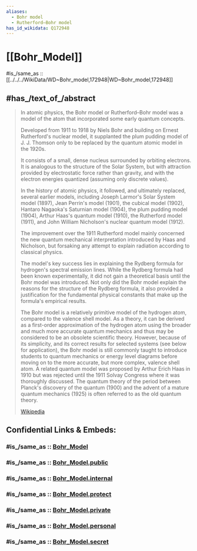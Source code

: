 ```yaml
---
aliases:
  - Bohr model
  - Rutherford–Bohr model
has_id_wikidata: Q172948
---
```


# [[Bohr_Model]] 

#is_/same_as :: [[../../../WikiData/WD~Bohr_model,172948|WD~Bohr_model,172948]] 

## #has_/text_of_/abstract 

> In atomic physics, the Bohr model or Rutherford–Bohr model 
> was a model of the atom that incorporated some early quantum concepts. 
> 
> Developed from 1911 to 1918 by Niels Bohr and building on Ernest Rutherford's nuclear model, 
> it supplanted the plum pudding model of J. J. Thomson 
> only to be replaced by the quantum atomic model in the 1920s. 
> 
> It consists of a small, dense nucleus surrounded by orbiting electrons. 
> It is analogous to the structure of the Solar System, 
> but with attraction provided by electrostatic force rather than gravity, 
> and with the electron energies quantized (assuming only discrete values).
>
> In the history of atomic physics, it followed, and ultimately replaced, several earlier models, 
> including Joseph Larmor's Solar System model (1897), Jean Perrin's model (1901), the cubical model (1902), Hantaro Nagaoka's Saturnian model (1904), the plum pudding model (1904), Arthur Haas's quantum model (1910), the Rutherford model (1911), and John William Nicholson's nuclear quantum model (1912). 
> 
> The improvement over the 1911 Rutherford model mainly concerned the 
> new quantum mechanical interpretation introduced by Haas and Nicholson, 
> but forsaking any attempt to explain radiation according to classical physics.
>
> The model's key success lies in explaining the Rydberg formula for hydrogen's spectral emission lines. 
> While the Rydberg formula had been known experimentally, 
> it did not gain a theoretical basis until the Bohr model was introduced. 
> Not only did the Bohr model explain the reasons for the structure of the Rydberg formula, 
> it also provided a justification for the fundamental physical constants that make up the formula's empirical results.
>
> The Bohr model is a relatively primitive model of the hydrogen atom, compared to the valence shell model. As a theory, it can be derived as a first-order approximation of the hydrogen atom using the broader and much more accurate quantum mechanics and thus may be considered to be an obsolete scientific theory. However, because of its simplicity, and its correct results for selected systems (see below for application), the Bohr model is still commonly taught to introduce students to quantum mechanics or energy level diagrams before moving on to the more accurate, but more complex, valence shell atom. A related quantum model was proposed by Arthur Erich Haas in 1910 but was rejected until the 1911 Solvay Congress where it was thoroughly discussed. The quantum theory of the period between Planck's discovery of the quantum (1900) and the advent of a mature quantum mechanics (1925) is often referred to as the old quantum theory.
>
> [Wikipedia](https://en.wikipedia.org/wiki/Bohr%20model) 


## Confidential Links & Embeds: 

### #is_/same_as :: [Bohr_Model](/_Standards/Science/Physics/Atom/Bohr_Model.md) 

### #is_/same_as :: [Bohr_Model.public](/_public/Science/Physics/Atom/Bohr_Model.public.md) 

### #is_/same_as :: [Bohr_Model.internal](/_internal/Science/Physics/Atom/Bohr_Model.internal.md) 

### #is_/same_as :: [Bohr_Model.protect](/_protect/Science/Physics/Atom/Bohr_Model.protect.md) 

### #is_/same_as :: [Bohr_Model.private](/_private/Science/Physics/Atom/Bohr_Model.private.md) 

### #is_/same_as :: [Bohr_Model.personal](/_personal/Science/Physics/Atom/Bohr_Model.personal.md) 

### #is_/same_as :: [Bohr_Model.secret](/_secret/Science/Physics/Atom/Bohr_Model.secret.md)

